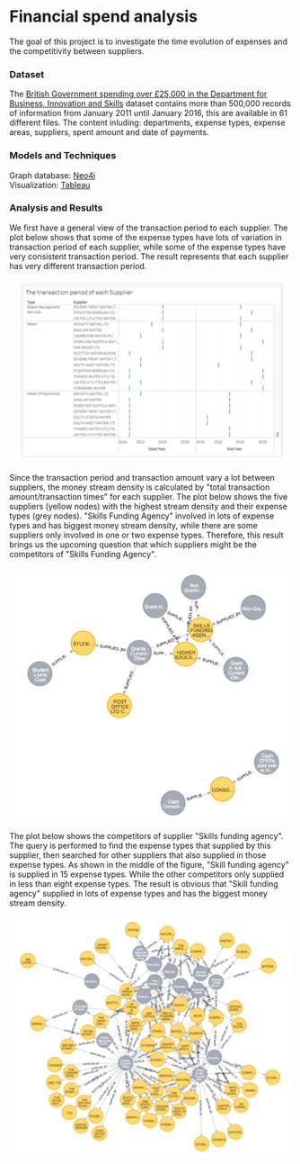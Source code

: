 # Financial spend analysis
The goal of this project is to investigate the time evolution of expenses and the competitivity between suppliers. 

### Dataset
The [British Government spending over £25,000 in the Department for Business, Innovation and Skills](https://data.gov.uk/dataset/22a8f668-9cf5-43b6-b097-8be0303ad74d/spend-over-25-000-in-the-department-for-business-innovation-and-skills)
dataset contains more than 500,000 records of information from January 2011 until January 2016, this are available in 61 different files. 
The content inluding: departments, expense types, expense areas, suppliers, spent amount and date of payments.

### Models and Techniques
Graph database: [Neo4j](https://neo4j.com) \
Visualization: [Tableau](https://www.tableau.com)

### Analysis and Results
We first have a general view of the transaction period to each supplier. The plot below shows that some of the expense types 
have lots of variation in transaction period of each supplier, while some of the expense types have very consistent transaction
period. The result represents that each supplier has very different transaction period.

<p align="center">
  <img width="544" src="https://github.com/chinfang/financial-spend-analysis/blob/master/img/transaction_period.png" />
</p>

Since the transaction period and transaction amount vary a lot between suppliers, the money stream density is calculated by "total transaction amount/transaction times" for each supplier. The plot below shows the five suppliers (yellow nodes) with the highest stream density and their expense types (grey nodes). "Skills Funding Agency" involved in lots of expense types and has biggest money stream density, while there are some suppliers only involved in one or two expense types. Therefore, this result brings us the upcoming question that which suppliers might be the competitors of "Skills Funding Agency".

<p align="center">
  <img width="544" src="https://github.com/chinfang/financial-spend-analysis/blob/master/img/biggest_money_stream_density.png" />
</p>

The plot below shows the competitors of supplier "Skills funding agency". The query is performed to find the expense types that supplied by this supplier, then searched for other suppliers that also supplied in those expense types. As shown in the middle of the figure, "Skill funding agency" is supplied in 15 expense types. While the other competitors only supplied in less than eight expense types. The result is obvious that "Skill funding agency" supplied in lots of expense types and has the biggest money stream density.

<p align="center">
  <img width="544" src="https://github.com/chinfang/financial-spend-analysis/blob/master/img/competitors.png" />
</p>

